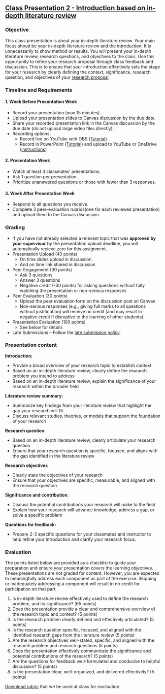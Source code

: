 ## [Class Presentation 2 - Introduction based on in-depth literature review](https://aselshall.github.io/rm/hw/class-presentation2)

### Objective
This class presentation is about your in-depth literature review. Your main focus shoud be your in-depth literature review and the introduction. It is unnecessarily to show method or results. You will present your in-depth literature review, research questions, and objectives to the class.  Use this opportunity to refine your research proposal through class feedback and discussion. This is to ensure that your introduction effectively sets the stage for your research by clearly defining the context, significance, research question, and objectives of your [research proposal](https://aselshall.github.io/rm/hw/proposal-outline)

### Timeline and Requirements

#### 1. Week Before Presentation Week
- Record your presentation (max 15 minutes).
- Upload your presentation slides to Canvas discussion by the due date.
- Share your recorded presentation link in the Canvas discussion by the due date (do not upload large video files directly).
- Recording options:
  - Record live on YouTube with OBS ([Tutorial](https://youtu.be/zOhh6MclooA?feature=shared))
  - Record in PowerPoint ([Tutorial](https://youtu.be/bP9VJ03s8Gw?feature=shared)) and upload to YouTube or OneDrive ([instructions](https://github.com/aselshall/gwh/blob/main/hw/How%20to%20Upload%20a%20Video%20to%20OneDrive.docx))

#### 2. Presentation Week
- Watch at least 3 classmates’ presentations.
- Ask 1 question per presentation.
- Prioritize unanswered questions or those with fewer than 3 responses.

#### 3. Week After Presentation Week
- Respond to all questions you receive.
- Complete 3 peer-evaluation rubrics(one for each reviewed presentation) and upload them to the Canvas discussion.

### Grading 
- If you have not already selected a relevant topic that was **approved by your supervisor** by the presentation upload deadline, you will automatically recieve zero for this assignment.
- Presentation Upload (40 points)
  - On time slides upload in discussion.
  - And on time link shared in discussion.
- Peer Engagement (30 points)
  - Ask 3 questions 
  - Answer 3 questions
  - Negative credit (-30 points) for asking questions without fully watching the presentation or non-serious responses
- Peer Evaluation (30 points)
  - Upload the peer evaluation form on the discussion post on Canvas
  - Non-serious responses (e.g., giving full marks to all questions without justification) will receive no credit (and may result in negative credit if disruptive to the learning of other students).
- Presentation Evaluation (100 points)
  - See below for details  
- Late Submissions – Follow the [late submission policy](https://aselshall.github.io/gwh/#late-homework-policy).

### Presentation content 

**Introduction:**
- Provide a broad overview of your research topic to establish context
- Based on an in-depth literature review, clearly define the research problem you intend to address
- Based on an in-depth literature review, explain the significance of your research within the broader field

**Literature review summary:**
- Summarize key findings from your literature review that highlight the gap your research will fill
- Discuss relevant studies, theories, or models that support the foundation of your research

**Research question**
- Based on an in-depth literature review, clearly articulate your research question
- Ensure that your research question is specific, focused, and aligns with the gap identified in the literature review

**Research objectives**
- Clearly state the objectives of your research
- Ensure that your objectives are specific, measurable, and aligned with the research question

**Significance and contribution:**
- Discuss the potential contributions your research will make to the field
- Explain how your research will advance knowledge, address a gap, or solve a specific problem

**Questions for feedback:**
- Prepare 2-3 specific questions for your classmates and instructor to help refine your Introduction and clarify your research focus.

### Evaluation 
The points listed below are provided as a checklist to guide your preparation and ensure your presentation covers the learning objectives. These presentations are not graded for content. However, you are expected to meaningfully address each component as part of the exercise. Skipping or inadequately addressing a component will result in no credit for participation on that part.

1. Is in-depth literature review effectively used to define the research problem, and its significance? (65 points)
2. Does the presentation provide a clear and comprehensive overview of the research topic and context? (5 points)
3. Is the research problem clearly defined and effectively articulated? (5 points)
4. Is the research question specific, focused, and aligned with the identified research gaps from the literature review (5 points)
5. Are the research objectives well-stated, specific, and aligned with the research problem and research questions (5 points)
6. Does the presentation effectively communicate the significance and potential contributions of the research? (5 points)
7. Are the questions for feedback well-formulated and conducive to helpful discussion? (5 points)
8. Is the presentation clear, well-organized, and delivered effectively? (5 points)

[Download rubric](https://aselshall.github.io/rm/hw/Class%20presentation2%20rubric.docx) that we be used at class for evalluation.

